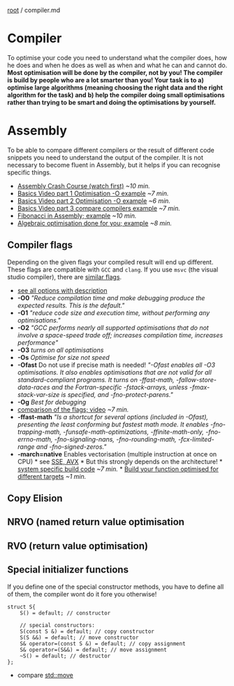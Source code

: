 [root](../README.md) / compiler.md
# Compiler
To optimise your code you need to understand what the compiler does, how he does and when he does as well as when and what he can and cannot do.
**Most optimisation will be done by the compiler, not by you! The compiler is build by people who are a lot smarter than you! Your task is to a) optimise large algorithms (meaning choosing the right data and the right algorithm for the task) and b) help the compiler doing small optimisations rather than trying to be smart and doing the optimisations by yourself.**

# Assembly
To be able to compare different compilers or the result of different code snippets you need to understand the output of the compiler. It is not necessary to become fluent in Assembly, but it helps if you can recognise specific things.

- [Assembly Crash Course (watch first)](https://www.youtube-nocookie.com/embed/75gBFiFtAb8?rel=0&start=32) *~10 min.*
- [Basics Video part 1 Optimisation -O example](https://www.youtube-nocookie.com/embed/my39Gpt6bvY?rel=0) *~7 min.*
- [Basics Video part 2 Optimisation -O example](https://www.youtube-nocookie.com/embed/R3HZJ1h2BVY?rel=0) *~6 min.*
- [Basics Video part 3 compare compilers example](https://www.youtube-nocookie.com/embed/KpH6ypYfoNs?rel=0) *~7 min.*
- [Fibonacci in Assembly; example](https://www.youtube-nocookie.com/embed/yOyaJXpAYZQ?rel=0) *~10 min.*
- [Algebraic optimisation done for you; example](https://www.youtube-nocookie.com/embed/yRKRqzekLU4?rel=0) *~8 min.*

## Compiler flags
Depending on the given flags your compiled result will end up different.
These flags are compatible with `GCC` and `clang`. If you use `msvc` (the visual studio compiler), there are [similar flags](https://docs.microsoft.com/de-de/cpp/build/reference/compiler-options-listed-by-category?view=msvc-160).
- [see all options with description](https://gcc.gnu.org/onlinedocs/gcc/Optimize-Options.html)
- **-O0** *"Reduce compilation time and make debugging produce the expected results. This is the default."*
- **-O1** *"reduce code size and execution time, without performing any optimisations."* 
- **-O2** *"GCC performs nearly all supported optimisations that do not involve a space-speed trade off; increases compilation time, increases performance"*
- **-O3** *turns on all optimisations*
- **-Os** *Optimise for size not speed*
- **-Ofast** Do not use if precise math is needed! *"-Ofast enables all -O3 optimisations. It also enables optimisations that are not valid for all standard-compliant programs. It turns on -ffast-math, -fallow-store-data-races and the Fortran-specific -fstack-arrays, unless -fmax-stack-var-size is specified, and -fno-protect-parens."*
- **-Og** *Best for debugging*
- [comparison of the flags; video](https://www.youtube-nocookie.com/embed/THE14sSDT6A?rel=0&start=227) *~7 min.*
- **-ffast-math** *"Is a shortcut for several options (included in -Ofast), presenting the least conforming but fastest math mode. It enables -fno-trapping-math, -funsafe-math-optimizations, -ffinite-math-only, -fno-errno-math, -fno-signaling-nans, -fno-rounding-math, -fcx-limited-range and -fno-signed-zeros."*
- **-march=native** Enables vectorisation (multiple instruction at once on CPU)
      * see [SSE, AVX](../intrinsicFunctions/intrinsicFunctions.md#avx)
      * But this strongly depends on the architecture!
      * [system specific build code](https://www.youtube-nocookie.com/embed/_4D1y_KyEzA?rel=0) *~7 min.*
      * [Build your function optimised for different targets](https://godbolt.org/z/voKZhf) *~1 min.*
## Copy Elision

## NRVO (named return value optimisation

## RVO (return value optimisation)

## Special initializer functions
If you define one of the special constructor methods, you have to define all of them, the compiler wont do it fore you otherwise!
```c_cpp
struct S{
    S() = default; // constructor
    
    // special constructors:
    S(const S &) = default; // copy constructor
    S(S &&) = default; // move constructor
    S& operator=(const S &) = default; // copy assignment
    S& operator=(S&&) = default; // move assignment
    ~S() = default; // destructor
};
```
- compare [std::move](../basics/std.md#stdmove)


